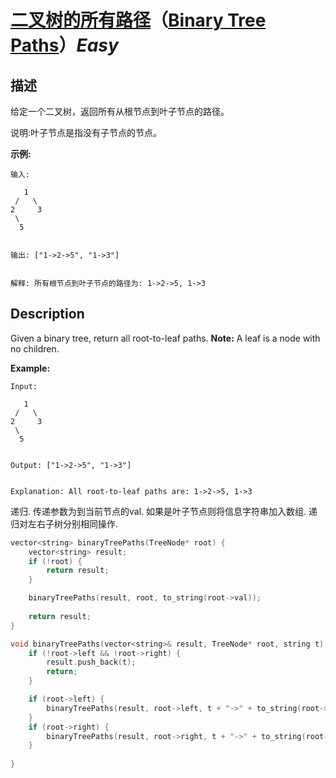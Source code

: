 # [二叉树的所有路径](https://leetcode-cn.com/problems/binary-tree-paths)（[Binary Tree Paths](https://leetcode.com/problems/binary-tree-paths)）*Easy*
## 描述
给定一个二叉树，返回所有从根节点到叶子节点的路径。

说明:叶子节点是指没有子节点的节点。

**示例:**
```
输入:

   1
 /   \
2     3
 \
  5


输出: ["1->2->5", "1->3"]


解释: 所有根节点到叶子节点的路径为: 1->2->5, 1->3
```

## Description
Given a binary tree, return all root-to-leaf paths.
**Note:**
A leaf is a node with no children.

**Example:**
```
Input:

   1
 /   \
2     3
 \
  5


Output: ["1->2->5", "1->3"]


Explanation: All root-to-leaf paths are: 1->2->5, 1->3
```



递归. 传递参数为到当前节点的val. 如果是叶子节点则将信息字符串加入数组. 递归对左右子树分别相同操作.

```c++
vector<string> binaryTreePaths(TreeNode* root) {
	vector<string> result;
	if (!root) {
		return result;
	}

	binaryTreePaths(result, root, to_string(root->val));
	
	return result;
}

void binaryTreePaths(vector<string>& result, TreeNode* root, string t) {
	if (!root->left && !root->right) {
		result.push_back(t);
		return;
	}

	if (root->left) {
		binaryTreePaths(result, root->left, t + "->" + to_string(root->left->val));
	}
	if (root->right) {
		binaryTreePaths(result, root->right, t + "->" + to_string(root->right->val));
	}
	
}
```
